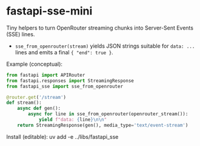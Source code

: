 # fastapi-sse-mini

Tiny helpers to turn OpenRouter streaming chunks into Server-Sent Events (SSE) lines.

- `sse_from_openrouter(stream)` yields JSON strings suitable for `data: ...` lines and emits a final `{ "end": true }`.

Example (conceptual):
```python
from fastapi import APIRouter
from fastapi.responses import StreamingResponse
from fastapi_sse import sse_from_openrouter

@router.get('/stream')
def stream():
    async def gen():
        async for line in sse_from_openrouter(openrouter_stream()):
            yield f"data: {line}\n\n"
    return StreamingResponse(gen(), media_type='text/event-stream')
```

Install (editable):
uv add -e ../libs/fastapi_sse
